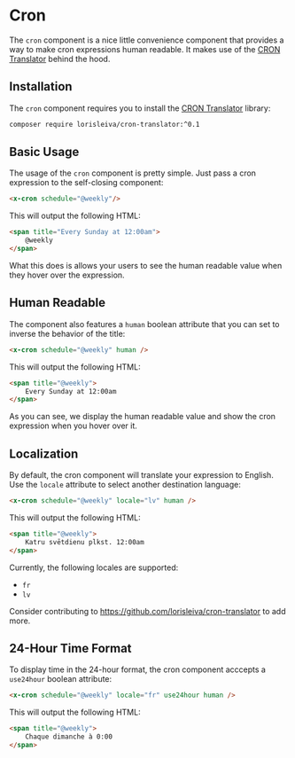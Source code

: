 # Cron

The `cron` component is a nice little convenience component that provides a way to make cron expressions human readable. It makes use of the [CRON Translator](https://github.com/lorisleiva/cron-translator) behind the hood.

## Installation

The `cron` component requires you to install the [CRON Translator](https://github.com/lorisleiva/cron-translator) library:

```bash
composer require lorisleiva/cron-translator:^0.1
```

## Basic Usage

The usage of the `cron` component is pretty simple. Just pass a cron expression to the self-closing component:

```html
<x-cron schedule="@weekly"/>
```

This will output the following HTML:

```html
<span title="Every Sunday at 12:00am">
    @weekly
</span>
```

What this does is allows your users to see the human readable value when they hover over the expression.

## Human Readable

The component also features a `human` boolean attribute that you can set to inverse the behavior of the title:

```html
<x-cron schedule="@weekly" human />
```

This will output the following HTML:

```html
<span title="@weekly">
    Every Sunday at 12:00am
</span>
```

As you can see, we display the human readable value and show the cron expression when you hover over it.

## Localization

By default, the cron component will translate your expression to English. Use the `locale` attribute to select another destination language:

```html
<x-cron schedule="@weekly" locale="lv" human />
```

This will output the following HTML:

```html
<span title="@weekly">
    Katru svētdienu plkst. 12:00am
</span>
```

Currently, the following locales are supported:

- `fr`
- `lv`

Consider contributing to https://github.com/lorisleiva/cron-translator to add more.

## 24-Hour Time Format

To display time in the 24-hour format, the cron component acccepts a `use24hour` boolean attribute:

```html
<x-cron schedule="@weekly" locale="fr" use24hour human />
```

This will output the following HTML:

```html
<span title="@weekly">
    Chaque dimanche à 0:00
</span>
```
